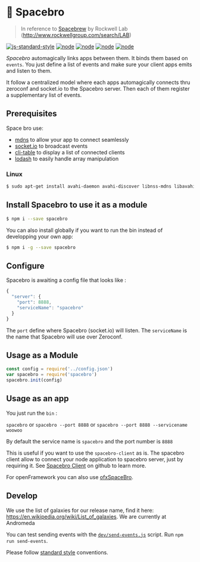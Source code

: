 # 🚀  Spacebro
> In reference to [Spacebrew](http://docs.spacebrew.cc/) by Rockwell Lab (http://www.rockwellgroup.com/search/LAB) 

[![js-standard-style](https://img.shields.io/badge/code%20style-standard-brightgreen.svg)](http://standardjs.com/) [![node](https://img.shields.io/badge/node-0.10.x-brightgreen.svg)](https://nodejs.org/en/) [![node](https://img.shields.io/badge/node-0.12.x-brightgreen.svg)](https://nodejs.org/en/) [![node](https://img.shields.io/badge/node-4.0.x-brightgreen.svg)](https://nodejs.org/en/) [![node](https://img.shields.io/badge/node-5.3.x-brightgreen.svg)](https://nodejs.org/en/)


*Spacebro* automagically links apps between them. It binds them based on `events`.
You just define a list of events and make sure your client apps emits and listen to them.

It follow a centralized model where each apps automagically connects thru zeroconf and socket.io to the Spacebro server.
Then each of them register a supplementary list of events.

## Prerequisites

Space bro use:

* [mdns](https://github.com/agnat/node_mdns) to allow your app to connect seamlessly
* [socket.io](http://socket.io) to broadcast events
* [cli-table]() to display a list of connected clients
* [lodash]() to easily handle array manipulation

### Linux

```bash
$ sudo apt-get install avahi-daemon avahi-discover libnss-mdns libavahi-compat-libdnssd-dev curl build-essential
```

## Install Spacebro to use it as a module

```bash
$ npm i --save spacebro
```

You can also install globally if you want to run the bin instead of developping your own app:

```bash
$ npm i -g --save spacebro
```


## Configure

Spacebro is awaiting a config file that looks like : 

```js
{
  "server": {
    "port": 8888,
    "serviceName": "spacebro"
  }
}
```

The `port` define where Spacebro (socket.io) will listen.
The `serviceName` is the name that Spacebro will use over Zeroconf.

## Usage as a Module

```js
const config = require('../config.json')
var spacebro = require('spacebro')
spacebro.init(config)
```

## Usage as an app

You just run the `bin` : 

`spacebro`
or
`spacebro --port 8888`
or
`spacebro --port 8888 --servicename woowoo`

By default the service name is `spacebro` and the port number is `8888` 

This is useful if you want to use the `spacebro-client` as is. The spacebro client allow to connect your node application to spacebro server, just by requiring it.
See [Spacebro Client](https://github.com/soixantecircuits/spacebro-client) on github to learn more.

For openFramework you can also use [ofxSpaceBro](https://github.com/soixantecircuits/ofxSpacebroClient).

## Develop

We use the list of galaxies for our release name, find it here: https://en.wikipedia.org/wiki/List_of_galaxies. We are currently at Andromeda

You can test sending events with the [`dev/send-events.js`](/dev/send-events.js) script. Run `npm run send-events`.

Please follow [standard style](https://github.com/feross/standard) conventions.
